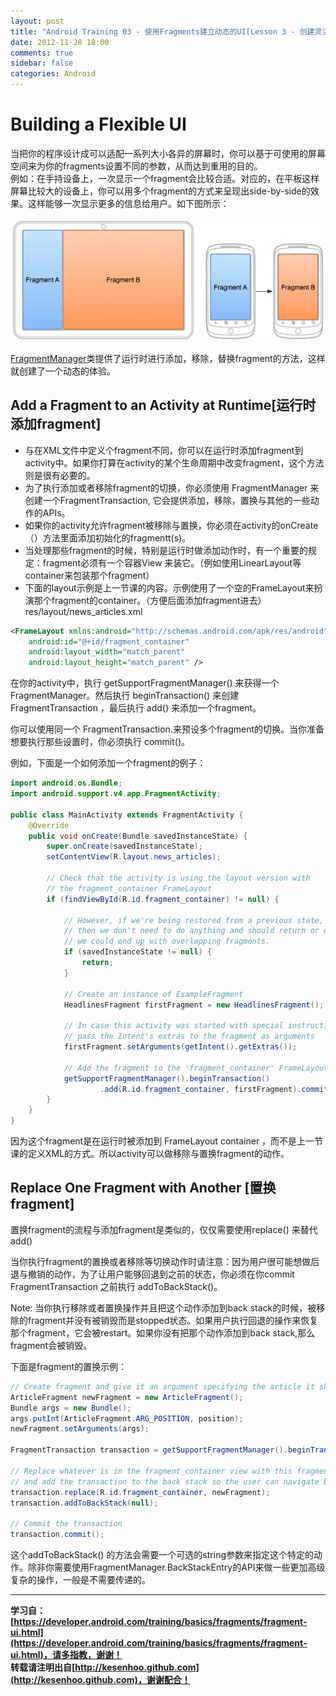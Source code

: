 ```yaml
---
layout: post
title: "Android Training 03 - 使用Fragments建立动态的UI[Lesson 3 - 创建灵活可变的UI]"
date: 2012-11-28 18:00
comments: true
sidebar: false
categories: Android
---
```


# Building a Flexible UI
当把你的程序设计成可以适配一系列大小各异的屏幕时，你可以基于可使用的屏幕空间来为你的fragments设置不同的参数，从而达到重用的目的。  
例如：在手持设备上，一次显示一个fragment会比较合适。对应的，在平板这样屏幕比较大的设备上，你可以用多个fragment的方式来呈现出side-by-side的效果。这样能够一次显示更多的信息给用户。如下图所示：

![fragments-screen-mock.png](/images/articles/fragments-screen-mock.png)

[FragmentManager](https://developer.android.com/reference/android/support/v4/app/FragmentManager.html)类提供了运行时进行添加，移除，替换fragment的方法，这样就创建了一个动态的体验。

## Add a Fragment to an Activity at Runtime[运行时添加fragment]
* 与在XML文件中定义个fragment不同，你可以在运行时添加fragment到activity中。如果你打算在activity的某个生命周期中改变fragment，这个方法则是很有必要的。
* 为了执行添加或者移除fragment的切换，你必须使用 FragmentManager 来创建一个FragmentTransaction, 它会提供添加，移除，置换与其他的一些动作的APIs。
* 如果你的activity允许fragment被移除与置换，你必须在activity的onCreate（）方法里面添加初始化的fragmentt(s)。
* 当处理那些fragment的时候，特别是运行时做添加动作时，有一个重要的规定：fragment必须有一个容器View 来装它。（例如使用LinearLayout等container来包装那个fragment）
* 下面的layout示例是上一节课的内容。示例使用了一个空的FrameLayout来扮演那个fragment的container。（方便后面添加fragment进去）  
res/layout/news_articles.xml 
```xml
<FrameLayout xmlns:android="http://schemas.android.com/apk/res/android"
    android:id="@+id/fragment_container"
    android:layout_width="match_parent"
    android:layout_height="match_parent" />
```
在你的activity中，执行 getSupportFragmentManager() 来获得一个 FragmentManager。然后执行 beginTransaction() 来创建 FragmentTransaction ，最后执行 add() 来添加一个fragment。

你可以使用同一个 FragmentTransaction.来预设多个fragment的切换。当你准备想要执行那些设置时，你必须执行 commit()。

例如，下面是一个如何添加一个fragment的例子：
```java
import android.os.Bundle;
import android.support.v4.app.FragmentActivity;

public class MainActivity extends FragmentActivity {
    @Override
    public void onCreate(Bundle savedInstanceState) {
        super.onCreate(savedInstanceState);
        setContentView(R.layout.news_articles);

        // Check that the activity is using the layout version with
        // the fragment_container FrameLayout
        if (findViewById(R.id.fragment_container) != null) {

            // However, if we're being restored from a previous state,
            // then we don't need to do anything and should return or else
            // we could end up with overlapping fragments.
            if (savedInstanceState != null) {
                return;
            }

            // Create an instance of ExampleFragment
            HeadlinesFragment firstFragment = new HeadlinesFragment();
            
            // In case this activity was started with special instructions from an Intent,
            // pass the Intent's extras to the fragment as arguments
            firstFragment.setArguments(getIntent().getExtras());
            
            // Add the fragment to the 'fragment_container' FrameLayout
            getSupportFragmentManager().beginTransaction()
                    .add(R.id.fragment_container, firstFragment).commit();
        }
    }
}
```

因为这个fragment是在运行时被添加到 FrameLayout container ，而不是上一节课的定义XML的方式。所以activity可以做移除与置换fragment的动作。 

## Replace One Fragment with Another [置换fragment]
置换fragment的流程与添加fragment是类似的，仅仅需要使用replace() 来替代 add()

当你执行fragment的置换或者移除等切换动作时请注意：因为用户很可能想做后退与撤销的动作，为了让用户能够回退到之前的状态，你必须在你commit FragmentTransaction 之前执行 addToBackStack()。

Note: 当你执行移除或者置换操作并且把这个动作添加到back stack的时候，被移除的fragment并没有被销毁而是stopped状态。如果用户执行回退的操作来恢复那个fragment，它会被restart。如果你没有把那个动作添加到back stack,那么fragment会被销毁。

下面是fragment的置换示例：
```java
// Create fragment and give it an argument specifying the article it should show
ArticleFragment newFragment = new ArticleFragment();
Bundle args = new Bundle();
args.putInt(ArticleFragment.ARG_POSITION, position);
newFragment.setArguments(args);

FragmentTransaction transaction = getSupportFragmentManager().beginTransaction();

// Replace whatever is in the fragment_container view with this fragment,
// and add the transaction to the back stack so the user can navigate back
transaction.replace(R.id.fragment_container, newFragment);
transaction.addToBackStack(null);

// Commit the transaction
transaction.commit();
```
这个addToBackStack() 的方法会需要一个可选的string参数来指定这个特定的动作。除非你需要使用FragmentManager.BackStackEntry的API来做一些更加高级复杂的操作，一般是不需要传递的。

*********************************
**学习自：[https://developer.android.com/training/basics/fragments/fragment-ui.html](https://developer.android.com/training/basics/fragments/fragment-ui.html)，请多指教，谢谢！**  
**转载请注明出自[http://kesenhoo.github.com](http://kesenhoo.github.com)，谢谢配合！**






